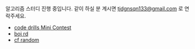 알고리즘 스터디 진행 중입니다.
같이 하실 분 계시면 tjdgnsqn133@gmail.com 로 연락주세요.

- [code drills Mini Contest](https://recommender.codedrills.io/profile?handles=tjdgnsqn3)
- [boj rd](https://solved.ac/search?query=*s3..p4+-solved_by%3Atjdgnsqn3+lang%3Ako+solved%3A100..+&sort=random&direction=asc&page=1)
- [cf random](cfprobrecom.byethost8.com/)

